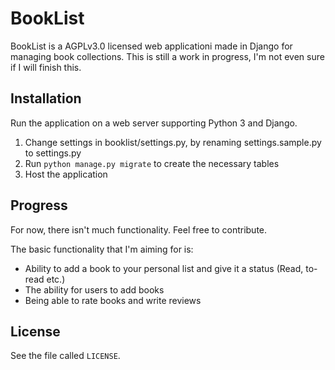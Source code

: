 BookList
========

BookList is a AGPLv3.0 licensed web applicationi made in Django
for managing book collections. This is still a work in progress,
I'm not even sure if I will finish this.

Installation
------------

Run the application on a web server supporting Python 3 and Django.

1. Change settings in booklist/settings.py, by renaming settings.sample.py to settings.py
2. Run `python manage.py migrate` to create the necessary tables
3. Host the application

Progress
--------

For now, there isn't much functionality. Feel free to contribute.

The basic functionality that I'm aiming for is:

* Ability to add a book to your personal list and give it a status (Read, to-read etc.)
* The ability for users to add books
* Being able to rate books and write reviews

License
-------

See the file called `LICENSE`.

